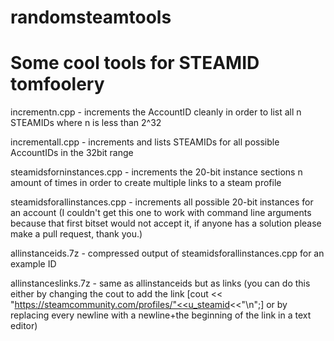 # randomsteamtools

# Some cool tools for STEAMID tomfoolery

incrementn.cpp - increments the AccountID cleanly in order to list all n STEAMIDs where n is less than 2^32

incrementall.cpp - increments and lists STEAMIDs for all possible AccountIDs in the 32bit range

steamidsforninstances.cpp - increments the 20-bit instance sections n amount of times in order to create multiple links to a steam profile

steamidsforallinstances.cpp - increments all possible 20-bit instances for an account (I couldn't get this one to work with command line arguments because that first bitset would not accept it, if anyone has a solution please make a pull request, thank you.)

allinstanceids.7z - compressed output of steamidsforallinstances.cpp for an example ID

allinstanceslinks.7z - same as allinstanceids but as links (you can do this either by changing the cout to add the link [cout << "https://steamcommunity.com/profiles/"<<u_steamid<<"\n";] or by replacing every newline with a newline+the beginning of the link in a text editor)

